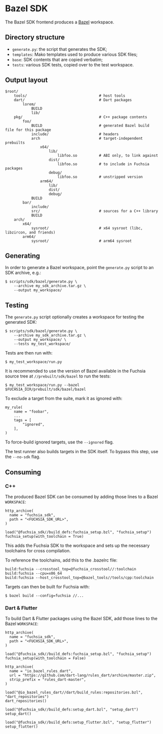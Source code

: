 # Bazel SDK

The Bazel SDK frontend produces a [Bazel](https://bazel.build/) workspace.

## Directory structure

- `generate.py`: the script that generates the SDK;
- `templates`: Mako templates used to produce various SDK files;
- `base`: SDK contents that are copied verbatim;
- `tests`: various SDK tests, copied over to the test workspace.

## Output layout

```
$root/
    tools/                                 # host tools
    dart/                                  # Dart packages
        lorem/
            BUILD
            lib/
    pkg/                                   # C++ package contents
        foo/
            BUILD                          # generated Bazel build file for this package
            include/                       # headers
            arch                           # target-independent prebuilts
                x64/
                    lib/
                        libfoo.so          # ABI only, to link against
                    dist/
                        libfoo.so          # to include in Fuchsia packages
                    debug/
                        libfoo.so          # unstripped version
                arm64/
                    lib/
                    dist/
                    debug/
            BUILD
        bar/
            include/
            src/                           # sources for a C++ library
            BUILD
    arch/
        x64/
            sysroot/                       # x64 sysroot (libc, libzircon, and friends)
        arm64/
            sysroot/                       # arm64 sysroot
```

## Generating

In order to generate a Bazel workspace, point the `generate.py` script to an
SDK archive, e.g.:
```
$ scripts/sdk/bazel/generate.py \
    --archive my_sdk_archive.tar.gz \
    --output my_workspace/
```

## Testing

The `generate.py` script optionally creates a workspace for testing the
generated SDK:
```
$ scripts/sdk/bazel/generate.py \
    --archive my_sdk_archive.tar.gz \
    --output my_workspace/ \
    --tests my_test_workspace/
```

Tests are then run with:
```
$ my_test_workspace/run.py
```

It is recommended to use the version of Bazel available in the Fuchsia source
tree at `//prebuilt/sdk/bazel` to run the tests:
```
$ my_test_workspace/run.py --bazel $FUCHSIA_DIR/prebuilt/sdk/bazel/bazel
```

To exclude a target from the suite, mark it as ignored with:
```
my_rule(
    name = "foobar",
    ...
    tags = [
        "ignored",
    ],
)
```
To force-build ignored targets, use the `--ignored` flag.

The test runner also builds targets in the SDK itself. To bypass this step, use
the `--no-sdk` flag.

## Consuming

### C++

The produced Bazel SDK can be consumed by adding those lines to a Bazel
`WORKSPACE`:

```
http_archive(
  name = "fuchsia_sdk",
  path = "<FUCHSIA_SDK_URL>",
)

load("@fuchsia_sdk//build_defs:fuchsia_setup.bzl", "fuchsia_setup")
fuchsia_setup(with_toolchain = True)
```

This adds the Fuchsia SDK to the workspace and sets up the necessary toolchains
for cross compilation.

To reference the toolchains, add this to the .bazelrc file:

```
build:fuchsia --crosstool_top=@fuchsia_crosstool//:toolchain
build:fuchsia --cpu=x86_64
build:fuchsia --host_crosstool_top=@bazel_tools//tools/cpp:toolchain
```

Targets can then be built for Fuchsia with:

```
$ bazel build --config=fuchsia //...
```

### Dart & Flutter

To build Dart & Flutter packages using the Bazel SDK, add those lines to the
Bazel `WORKSPACE`:

```
http_archive(
  name = "fuchsia_sdk",
  path = "<FUCHSIA_SDK_URL>",
)

load("@fuchsia_sdk//build_defs:fuchsia_setup.bzl", "fuchsia_setup")
fuchsia_setup(with_toolchain = False)

http_archive(
  name = "io_bazel_rules_dart",
  url = "https://github.com/dart-lang/rules_dart/archive/master.zip",
  strip_prefix = "rules_dart-master",
)

load("@io_bazel_rules_dart//dart/build_rules:repositories.bzl", "dart_repositories")
dart_repositories()

load("@fuchsia_sdk//build_defs:setup_dart.bzl", "setup_dart")
setup_dart()

load("@fuchsia_sdk//build_defs:setup_flutter.bzl", "setup_flutter")
setup_flutter()
```
